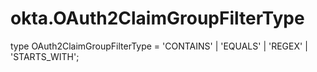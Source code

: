 # okta.OAuth2ClaimGroupFilterType

type OAuth2ClaimGroupFilterType = 'CONTAINS' | 'EQUALS' | 'REGEX' | 'STARTS_WITH';

